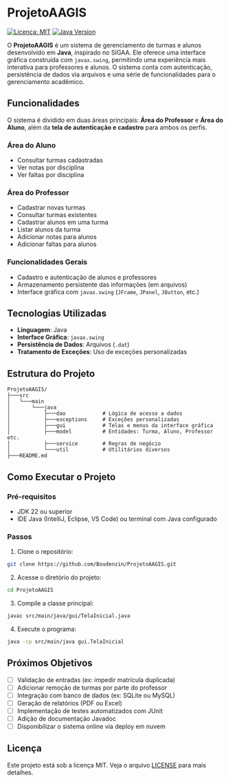 # ProjetoAAGIS

[![Licença: MIT](https://img.shields.io/badge/Licen%C3%A7a-MIT-blue.svg)](https://opensource.org/licenses/MIT)
[![Java Version](https://img.shields.io/badge/Java-22%2B-red?logo=openjdk\&logoColor=white)](https://www.java.com/)

O **ProjetoAAGIS** é um sistema de gerenciamento de turmas e alunos desenvolvido em **Java**, inspirado no SIGAA. Ele oferece uma interface gráfica construída com `javax.swing`, permitindo uma experiência mais interativa para professores e alunos. O sistema conta com autenticação, persistência de dados via arquivos e uma série de funcionalidades para o gerenciamento acadêmico.

## Funcionalidades

O sistema é dividido em duas áreas principais: **Área do Professor** e **Área do Aluno**, além da **tela de autenticação e cadastro** para ambos os perfis.

### Área do Aluno

* Consultar turmas cadastradas
* Ver notas por disciplina
* Ver faltas por disciplina

### Área do Professor

* Cadastrar novas turmas
* Consultar turmas existentes
* Cadastrar alunos em uma turma
* Listar alunos da turma
* Adicionar notas para alunos
* Adicionar faltas para alunos

### Funcionalidades Gerais

* Cadastro e autenticação de alunos e professores
* Armazenamento persistente das informações (em arquivos)
* Interface gráfica com `javax.swing` (`JFrame`, `JPanel`, `JButton`, etc.)

## Tecnologias Utilizadas

* **Linguagem**: Java
* **Interface Gráfica**: `javax.swing`
* **Persistência de Dados**: Arquivos (`.dat`)
* **Tratamento de Exceções**: Uso de exceções personalizadas

## Estrutura do Projeto

```
ProjetoAAGIS/
├───src
│   └───main
│       └───java
│           ├───dao            # Lógica de acesso a dados
│           ├───exceptions     # Exceções personalizadas
│           ├───gui            # Telas e menus da interface gráfica
│           ├───model          # Entidades: Turma, Aluno, Professor etc.
│           ├───service        # Regras de negócio
│           └───util           # Utilitários diversos
├───README.md
```

## Como Executar o Projeto

### Pré-requisitos

* JDK 22 ou superior
* IDE Java (IntelliJ, Eclipse, VS Code) ou terminal com Java configurado

### Passos

1. Clone o repositório:

```bash
git clone https://github.com/Boudenzin/ProjetoAAGIS.git
```

2. Acesse o diretório do projeto:

```bash
cd ProjetoAAGIS
```

3. Compile a classe principal:

```bash
javac src/main/java/gui/TelaInicial.java
```

4. Execute o programa:

```bash
java -cp src/main/java gui.TelaInicial
```


## Próximos Objetivos

* [ ] Validação de entradas (ex: impedir matrícula duplicada)
* [ ] Adicionar remoção de turmas por parte do professor
* [ ] Integração com banco de dados (ex: SQLite ou MySQL)
* [ ] Geração de relatórios (PDF ou Excel)
* [ ] Implementação de testes automatizados com JUnit
* [ ] Adição de documentação Javadoc
* [ ] Disponibilizar o sistema online via deploy em nuvem

## Licença

Este projeto está sob a licença MIT. Veja o arquivo [LICENSE](LICENSE) para mais detalhes.
